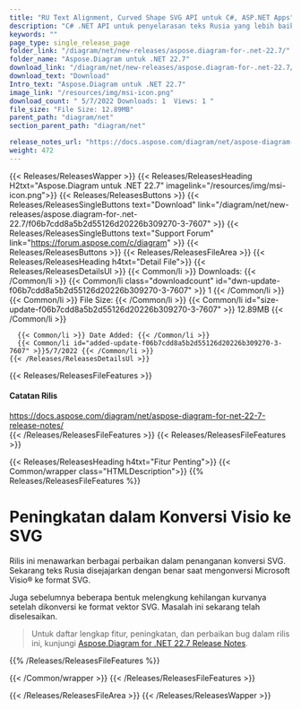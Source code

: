 ```yaml
---
title: "RU Text Alignment, Curved Shape SVG API untuk C#, ASP.NET Apps"
description: "C# .NET API untuk penyelarasan teks Rusia yang lebih baik dan penanganan bentuk melengkung yang lebih baik saat mengonversi Visio ke format SVG. Juga meningkatkan representasi HTML."
keywords: ""
page_type: single_release_page
folder_link: "/diagram/net/new-releases/aspose.diagram-for-.net-22.7/"
folder_name: "Aspose.Diagram untuk .NET 22.7"
download_link: "/diagram/net/new-releases/aspose.diagram-for-.net-22.7/f06b7cdd8a5b2d55126d20226b309270-3-7607"
download_text: "Download"
Intro_text: "Aspose.Diagram untuk .NET 22.7"
image_link: "/resources/img/msi-icon.png"
download_count: " 5/7/2022 Downloads: 1  Views: 1 "
file_size: "File Size: 12.89MB"
parent_path: "diagram/net"
section_parent_path: "diagram/net"

release_notes_url: "https://docs.aspose.com/diagram/net/aspose-diagram-for-net-22-7-release-notes/"
weight: 472
---
```


{{< Releases/ReleasesWapper >}}
{{< Releases/ReleasesHeading H2txt="Aspose.Diagram untuk .NET 22.7" imagelink="/resources/img/msi-icon.png">}}
{{< Releases/ReleasesButtons >}}
{{< Releases/ReleasesSingleButtons text="Download" link="/diagram/net/new-releases/aspose.diagram-for-.net-22.7/f06b7cdd8a5b2d55126d20226b309270-3-7607" >}}
{{< Releases/ReleasesSingleButtons text="Support Forum" link="https://forum.aspose.com/c/diagram" >}}
{{< Releases/ReleasesButtons >}}
{{< Releases/ReleasesFileArea >}}
{{< Releases/ReleasesHeading h4txt="Detail File">}}
{{< Releases/ReleasesDetailsUl >}}
{{< Common/li >}} Downloads: {{< /Common/li >}}
{{< Common/li class="downloadcount" id="dwn-update-f06b7cdd8a5b2d55126d20226b309270-3-7607" >}} 1 {{< /Common/li >}}
{{< Common/li >}} File Size: {{< /Common/li >}}
{{< Common/li id="size-update-f06b7cdd8a5b2d55126d20226b309270-3-7607" >}} 12.89MB {{< /Common/li >}}

      {{< Common/li >}} Date Added: {{< /Common/li >}}
      {{< Common/li id="added-update-f06b7cdd8a5b2d55126d20226b309270-3-7607" >}}5/7/2022 {{< /Common/li >}}
    {{< /Releases/ReleasesDetailsUl >}}

{{< Releases/ReleasesFileFeatures >}}
<h4>Catatan Rilis</h4><div> <a href='https://docs.aspose.com/diagram/net/aspose-diagram-for-net-22-7-release-notes/'>https://docs.aspose.com/diagram/net/aspose-diagram-for-net-22-7-release-notes/</a></div>
{{< /Releases/ReleasesFileFeatures >}}
{{< Releases/ReleasesFileFeatures >}}

{{< Releases/ReleasesHeading h4txt="Fitur Penting">}}
{{< Common/wrapper class="HTMLDescription">}}
{{% Releases/ReleasesFileFeatures %}}

# Peningkatan dalam Konversi Visio ke SVG

Rilis ini menawarkan berbagai perbaikan dalam penanganan konversi SVG. Sekarang teks Rusia disejajarkan dengan benar saat mengonversi Microsoft Visio® ke format SVG.

Juga sebelumnya beberapa bentuk melengkung kehilangan kurvanya setelah dikonversi ke format vektor SVG. Masalah ini sekarang telah diselesaikan.

> Untuk daftar lengkap fitur, peningkatan, dan perbaikan bug dalam rilis ini, kunjungi [Aspose.Diagram for .NET 22.7 Release Notes](https://docs.aspose.com/diagram/net/aspose-diagram-for-net-22-7-release-notes/).

{{% /Releases/ReleasesFileFeatures %}}

{{< /Common/wrapper >}}
{{< /Releases/ReleasesFileFeatures >}}

{{< /Releases/ReleasesFileArea >}}
{{< /Releases/ReleasesWapper >}}


